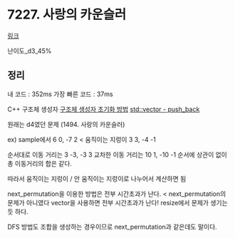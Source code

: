 # 7227. 사랑의 카운슬러

[링크](https://swexpertacademy.com/main/main.do)

난이도_d3_45%

## 정리

내 코드 : 352ms
가장 빠른 코드 : 37ms

C++ 구조체 생성자
[구조체 생성자 초기화 방법](https://dreamaz.tistory.com/437)
[std::vector - push_back](https://shaeod.tistory.com/574)

원래는 d4였던 문제 (1494. 사랑의 카운슬러)

ex) sample에서
6 0, -7 2 < 움직이는 지렁이
3 3, -4 -1

순서대로 이동 거리는 3 -3, -3 3
교차한 이동 거리는 10 1, -10 -1
순서에 상관이 없이 총 이동거리의 합은 같다.

따라서 움직이는 지렁이 / 안 움직이는 지렁이로 나누어서 계산하면 됨

next_permutation을 이용한 방법은 전부 시간초과가 난다. < next_permutation의 문제가 아니였다
vector을 사용하면 전부 시간초과가 난다! resize에서 문제가 생기는듯 하다.

DFS 방법도 조합을 생성하는 경우이므로 next_permutation과 같은데도 말이다.
